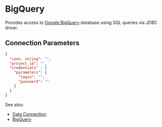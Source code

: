 <!-- TITLE: BigQuery -->
<!-- SUBTITLE: -->

# BigQuery

Provides access to [Google BigQuery](https://cloud.google.com/bigquery/) database
using SQL queries via JDBC driver. 

## Connection Parameters

```json
{
  "conn. string": "",
  "project_id": "",
  "credentials" : {
    "parameters": {
      "login": "",
      "password": ""
    }
  }
}
```

See also:

  * [Data Connection](../data-connection.md)
  * [BigQuery](https://cloud.google.com/bigquery/)
